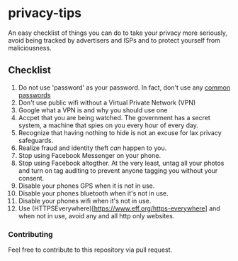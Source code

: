 # privacy-tips
An easy checklist of things you can do to take your privacy more seriously, avoid being tracked by advertisers and ISPs and to protect yourself from maliciousness.

## Checklist

1. Do not use 'password' as your password. In fact, don't use any [common passwords](https://blog.keepersecurity.com/2017/01/13/most-common-passwords-of-2016-research-study/)
2. Don't use public wifi without a Virtual Private Network (VPN)
3. Google what a VPN is and why you should use one
4. Accpet that you are being watched. The government has a secret system, a machine that spies on you every hour of every day.
5. Recognize that having nothing to hide is not an excuse for lax privacy safeguards.
6. Realize fraud and identity theft _can_ happen to you.
7. Stop using Facebook Messenger on your phone.
8. Stop using Facebook altogther.  At the very least, untag all your photos and turn on tag auditing to prevent anyone tagging you without your consent.
9. Disable your phones GPS when it is not in use.
10. Disable your phones bluetooth when it's not in use.
11. Disable your phones wifi when it's not in use.
12. Use (HTTPSEverywhere)[https://www.eff.org/https-everywhere] and when not in use, avoid any and all http only websites.

### Contributing

Feel free to contribute to this repository via pull request.

